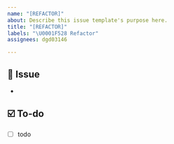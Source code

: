 ```yaml
---
name: "[REFACTOR]"
about: Describe this issue template's purpose here.
title: "[REFACTOR]"
labels: "\U0001F528 Refactor"
assignees: dgd03146

---
```


## 📌 Issue
<!-- Describe the related issue. -->
- 

## ☑️ To-do
<!--  Write a list of the tasks to be done. -->
- [ ] todo
